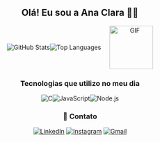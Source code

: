 <div align="center">
  
## Olá! Eu sou a Ana Clara 👋🏻

<div style="display: flex; align-items: center; justify-content: center;">
  <img src="https://github-readme-stats.vercel.app/api?username=Aninha-dev&show_icons=true&theme=dracula" alt="GitHub Stats" />
  <div style="display: flex; align-items: center; justify-content: center;">
    <img src="https://github-readme-stats.vercel.app/api/top-langs/?username=Aninha-dev&layout=compact&theme=dracula&hide=javascript,html,css" alt="Top Languages" style="margin-right: 20px;" />
    <img src="https://i.gifer.com/7V0.gif" alt="GIF" style="width: 100px;" />
  </div>
</div>

<h3 style="text-align: center;">Tecnologias que utilizo no meu dia</h3>
<div style="display: flex; justify-content: center; align-items: center;">
  <img src="https://img.shields.io/badge/C-00599C?style=for-the-badge&logo=c&logoColor=white" alt="C" />
  <img src="https://img.shields.io/badge/JavaScript-F7DF1E?style=for-the-badge&logo=javascript&logoColor=black" alt="JavaScript" />
  <img src="https://img.shields.io/badge/Node.js-43853D?style=for-the-badge&logo=node.js&logoColor=white" alt="Node.js" />
</div>

<h3 style="text-align: center;">📲 Contato</h3
                                           
[![LinkedIn](https://img.shields.io/badge/LinkedIn-0077B5?style=for-the-badge&logo=linkedin&logoColor=white)](https://www.linkedin.com/in/ana-clara-correia-bb6b2a331/)
[![Instagram](https://img.shields.io/badge/Instagram-E4405F?style=for-the-badge&logo=instagram&logoColor=white)](https://instagram.com/_anclc)
[![Gmail](https://img.shields.io/badge/Gmail-D14836?style=for-the-badge&logo=gmail&logoColor=white)](mailto:anacclaracorreia@gmail.com)
